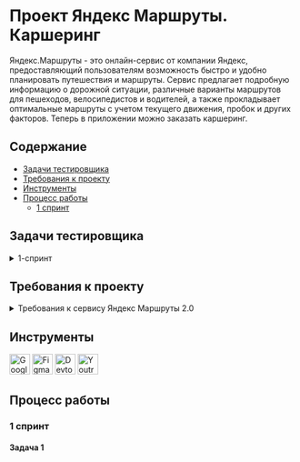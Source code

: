 # <a name="up" />Проект Яндекс Маршруты. Каршеринг



Яндекс.Маршруты - это онлайн-сервис от компании Яндекс, предоставляющий пользователям возможность быстро и удобно планировать путешествия и маршруты. Сервис предлагает подробную информацию о дорожной ситуации, различные варианты маршрутов для пешеходов, велосипедистов и водителей, а также прокладывает оптимальные маршруты с учетом текущего движения, пробок и других факторов.
Теперь в приложении можно заказать каршеринг. 

## Содержание
- [Задачи тестировщика](#задачи-тестировщика)
- [Требования к проекту](#требования-к-проекту)
- [Инструменты](#инструменты)
- [Процесс работы](#процесс-работы)
  - [1 спринт](#1-спринт)
## Задачи тестировщика

<details>
<summary> 1-спринт </summary> 

#### Задачи для 1 спринта

1. Подготовить чек-лист на вёрстку полей.
- Изучить требования и макеты. Выбрать один тариф. Если требования и макеты не сходятся — ориентироваться на требования. 
- Составить чек-лист на вёрстку следующих блоков:
  форма бронирования;
  элементы на навигационной карте: это иконки автомобилей и действия с ними.
2. Подготовить чек-лист и тест-кейсы на логику работы окон
- Составить следующую тестовую документацию: 
чек-лист на логику окон «Способ оплаты» и «Добавление карты»,
тест-кейсы на кнопку «Забронировать»
3. Протестировать приложение и завести баг-репорты.
  
  ***

</details>

## Требования к проекту

<details>
<summary>Требования к сервису Яндекс Маршруты 2.0 </summary>

### Общее описание
Пользователю нужно открыть Яндекс.Маршруты и корректно заполнить поля «Откуда» и «Куда». Приложение построит маршрут, а под полями «Откуда» и «Куда» отобразятся режимы поездки: «Оптимальный», «Быстрый», «Свой».

- Если выбрать режим «Оптимальный» или «Быстрый», система автоматически назначит способ передвижения: на авто, пешком, на такси, на самокате, на велосипеде, на каршеринге. Выбрать его самостоятельно нельзя — иконки неактивны.
- Если выбрать режим «Свой», способ передвижения можно поменять — иконки активны.

### Макеты
<img width="1484" alt="главная" src="https://github.com/user-attachments/assets/f24c5c53-9e01-49c9-be0e-3efac7ef7797" />
<img width="1171" alt="каршеринг 1" src="https://github.com/user-attachments/assets/328e1fb2-bc09-4f2b-9a46-be2f4a01073e" />
<img width="650" alt="каршеринг 2" src="https://github.com/user-attachments/assets/a485e8b7-ccba-4d0d-8838-133a270706fe" />
<img width="650" alt="оплата" src="https://github.com/user-attachments/assets/ca724e3e-472b-45ac-b3b4-765b4a301cea" />
<img width="1376" alt="добавление" src="https://github.com/user-attachments/assets/675186c5-7532-492a-bde2-9f2da4d02f3d" />
<img width="1094" alt="бронь" src="https://github.com/user-attachments/assets/61e76de7-6245-4bd9-ba04-4ee74713eedd" />
<img width="1132" alt="отмена" src="https://github.com/user-attachments/assets/779fa0cb-6645-4525-9457-d2076a4661f6" />

### Аренда машины

Арендовать машину можно в двух случаях:

- Если приложение предлагает тип транспорта «Каршеринг» в режиме «Оптимальный» или «Быстрый».
- Если пользователь выбирает тип транспорта «Каршеринг» в режиме «Свой».

Под названиями режимов появится информация о стоимости и продолжительности поездки, а также кнопка «Забронировать».

<img width="720" alt="Снимок экрана 2025-01-22 в 18 44 48" src="https://github.com/user-attachments/assets/104578b1-bf49-4f30-b757-664a06e932e4" />

Если нажать кнопку «Забронировать», вместо панели с названиями режимов появится форма бронирования. В форме нужно выбрать тариф, добавить информацию о водительских правах, указать способ оплаты. Дополнительно можно перечислить требования к заказу.Под «Требованиями к заказу» расположена кнопка «Забронировать». См. таблицу «Состояние кнопки».Если пользователь передумал арендовать машину, он может вернуться назад — это иконка со стрелкой влево. На экране снова откроется блок, где нужно выбрать способ передвижения.

### Форма бронирования
На экране бронирования можно удалять адреса — они необязательны для заказа каршеринга. Пользователь может выбрать нужную машину на карте.

<img width="588" alt="Снимок экрана 2025-01-22 в 18 46 43" src="https://github.com/user-attachments/assets/26959f8c-6974-458d-8769-cda47c5897b1" />
<img width="571" alt="Снимок экрана 2025-01-22 в 18 47 02" src="https://github.com/user-attachments/assets/abbc5e1a-560c-4118-8915-d5d733887d76" />

По умолчанию выбран тариф «Повседневный», поля «Добавить права» и «Способ оплаты» не заполнены.

Выбранный тариф подсвечивается серым. Под ним расположен блок с деталями тарифа и информацией о ближайшей машине:

- марка;
- описание тарифа;
- время в пути от пункта «Откуда» до машины — не будет отображаться, если пользователь удалит адрес в поле «Откуда»;
- время бесплатного ожидания;
- изображение машины;
- дополнительные параметры.

Система автоматически выбирает ту машину, которая находится ближе всего к пользователю. На карте иконка ближайшей машины увеличивается, над ней появляется чёрная плашка с маркой машины.

Остальные свободные машины продолжают отображаться на карте в виде иконок. При этом показываются автомобили всех тарифов. Пользователь может выбрать машину на карте и забронировать: он нажимает на иконку, она увеличивается, над ней появляется чёрная плашка с маркой, а на левой панели — обновлённая информация о машине.

Если пользователь ещё не привязал банковскую карту, вместо слова «Карта» стоит слово «Добавить». Без карты забронировать машину нельзя.

По умолчанию приложение показывает точную стоимость поездки. Она рассчитывается по формуле — см. пункт «Формула расчёта тарифов». Если удалить хотя бы один адрес из полей «Откуда» или «Куда», отобразится стартовая цена за минуту.

<img width="383" alt="Снимок экрана 2025-01-22 в 18 47 59" src="https://github.com/user-attachments/assets/4393f2e3-0ec6-4d7e-a9b3-b55dec17b8e4" />

### Панель «Выбор тарифа
Есть три тарифа. Каждый элемент состоит из иконки автомобиля, названия тарифа, цены.
Один из тарифов всегда выбран. По умолчанию это тариф «Повседневный», но его можно изменить.

### Описания тарифов
Под списком тарифов есть блок с подробным описанием выбранного тарифа

<img width="670" alt="Снимок экрана 2025-01-22 в 18 49 07" src="https://github.com/user-attachments/assets/596b3984-24a9-432d-bb89-983146a9e664" />
<img width="724" alt="Снимок экрана 2025-01-22 в 18 49 13" src="https://github.com/user-attachments/assets/2513904d-7ee3-4169-9bf1-ec74f4d5e4f7" />

### Формула расчёта стоимости тарифов
Стоимость тарифа рассчитывается по формуле:
*фиксированная стоимость аренды в рублях + (60 * стоимость минуты поездки в рублях * продолжительность поездки в часах) * коэффициент тарифа = стоимость поездки*
Например, стоимость поездки по тарифу «Повседневный»:
*150 + (60 * 6 * 1.25) * 1.5 = 825*
Пояснения к формуле:
- **150** — фиксированная стоимость аренды в рублях;
- **60** — минут в одном часе;
- **6** — стоимость минуты поездки на каршеринге в рублях;
- **1.25** — продолжительность поездки в часах;
- **1.5** — коэффициент тарифа «Повседневный».
**Коэффициенты:**
- Повседневный: 1.5.
- Походный: 2.
- Роскошный: 3.
**Продолжительность поездки** **в часах** рассчитывается так: расстояние / скорость.
- Расстояние — см. таблицу с адресами в общих требованиях.
- Скорость — см. таблицу со скоростями в общих требованиях.

### Поле «Добавить права»

<img width="537" alt="Снимок экрана 2025-01-22 в 18 52 01" src="https://github.com/user-attachments/assets/1c2776f6-d396-4c21-bf18-051a09cc9591" />

Если не добавить водительское удостоверение, забронировать машину не получится.
По умолчанию поле «Добавить права» не заполнено. Когда пользователь нажимает на поле, появляется окно «Добавление прав». В нём нужно ввести имя, фамилию, дату рождения и номер водительского удостоверения.
Текст, который вводит пользователь, чёрного цвета.
Когда пользователь внёс все данные, появляется сообщение: «Спасибо! Документы отправлены на проверку. Скоро расскажем о результатах». Под сообщением — кнопка «Понятно».
Если нажать кнопку «Понятно», окно закроется, а в поле «Добавить права» появится таймер на 30 секунд. Через 30 секунд система сообщает, прошли ли документы верификацию.

<img width="627" alt="Снимок экрана 2025-01-22 в 18 52 49" src="https://github.com/user-attachments/assets/b47ebf2c-c037-42f2-841f-17c4abd9ec7b" />

### **После верификации**
Если документы прошли верификацию, рамка поля подсвечивается зелёным, у правого края внутри поля появляется зелёная галочка. Пользователь больше не сможет редактировать данные водительского удостоверения. Несколько водительских удостоверений добавить нельзя.
Если документы не прошли верификацию, рамка поля подсвечивается красным, у правого края внутри поля появляется красный крестик. Если нажать на поле, снова откроется форма «Добавление прав». Над формой — текст сообщения: «Ваши документы не прошли верификацию. Попробуйте ещё раз».

### Поле «Способ оплаты»
По умолчанию поле не заполнено. Чтобы забронировать машину, нужно ввести реквизиты хотя бы одной карты и нажать кнопку «Привязать». Можно добавить неограниченное количество карт. 
При нажатии на поле «Способ оплаты» открывается окно «Способ оплаты» с возможностью привязать новую карту или выбрать уже привязанную.
Чтобы добавить новую, нужно нажать на кнопку «Добавить карту». После этого откроется окно «Добавление карты».
При успешном добавлении новой карты и нажатии на кнопку «Привязать» происходит переход обратно на форму выбора карт.
Чтобы выбрать карту, её нужно отметить и нажать на кнопку выхода из формы. Если карта одна, она выбирается автоматически.
После выхода из формы поле «Способ оплаты» заполнено данными выбранной карты.

### Окно «Добавление карты»

<img width="636" alt="Снимок экрана 2025-01-22 в 18 53 57" src="https://github.com/user-attachments/assets/7ce88abe-80ea-4066-b04d-3ba764d1b12c" />
<img width="622" alt="Снимок экрана 2025-01-22 в 18 54 03" src="https://github.com/user-attachments/assets/f5675ae9-dce1-4b65-91ce-ce6287c7801f" />

Когда карта добавлена, в интерфейсе отображаются последние 4 цифры её номера. Так пользователь может узнавать и отличать свои карты.

## Панель «Требования к заказу»
Это выпадающий список. Он свёрнут, если выбран тариф по умолчанию — «Повседневный». Если пользователь выбирает другой тариф, список автоматически раскрывается. И наоборот: если вернуться к тарифу «Повседневный», панель «Требования к заказу» свернётся.
У каждого тарифа содержимое панели разное.
Панель можно скроллить.

<img width="626" alt="Снимок экрана 2025-01-22 в 18 55 02" src="https://github.com/user-attachments/assets/6f3b8867-7460-48c7-8aab-0c4858bf94bb" />

### Кнопка «Забронировать»
Кнопка закреплена в левом нижнем углу экрана.

<img width="629" alt="Снимок экрана 2025-01-22 в 18 55 56" src="https://github.com/user-attachments/assets/16acd9b0-f21f-4d0d-baab-fc5eb4c08c02" />

### Бронь машины
Если пользователь корректно заполнил все поля и нажал кнопку «Забронировать», в центре экрана появится окно с заголовком «Машина забронирована». Внутри — марка, номер, иконка и адрес машины, а также стоимость поездки и таймер, который отсчитывает время бесплатного ожидания.
Если поля «Откуда» и «Куда» заполнены, отображается точная стоимость поездки. Если нет — стоимость за минуту.

### Таймер
- Таймер начинает отсчитывать время бесплатного ожидания, когда пользователь нажимает кнопку «Забронировать».
- Пока таймер работает, можно бесплатно отменить заказ.
- Когда время бесплатного ожидания заканчивается, таймер начинает отсчитывать время пользования каршерингом.

***

</details>

## Инструменты
<p align="left"> 
  <a href="https://docs.google.com/" target="_blank" rel="noreferrer"><img src="https://w7.pngwing.com/pngs/240/1015/png-transparent-g-suite-google-docs-google-angle-rectangle-logo.png" width="36" height="36" alt="Google Sheets" /></a>
  <a href="https://www.figma.com/" target="_blank" rel="noreferrer"><img src="https://raw.githubusercontent.com/danielcranney/readme-generator/main/public/icons/skills/figma-colored.svg" width="36" height="36" alt="Figma" /></a>
  <a><img src="https://d33wubrfki0l68.cloudfront.net/38b5c953a4667366685d55db55d057c86db1fc54/a0fdc/static/acae6b24d940347661ca901ea07f47c1/chrome-dev-logo-icon.png" width="36" height="36" alt="Devtools" /></a>
  <a href="https://www.jetbrains.com/youtrack/" target="_blank" rel="noreferrer"><img src="https://upload.wikimedia.org/wikipedia/commons/9/95/YouTrack_Icon.png" width="36" height="36" alt="Youtrack" /></a>
 

## Процесс работы
### 1 спринт
#### Задача 1









